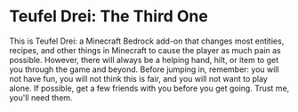 # Teufel Drei: The Third One

This is Teufel Drei: a Minecraft Bedrock add-on that changes most entities, recipes, and other things in Minecraft to cause the player as much pain as possible. However, there will always be a helping hand, hilt, or item to get you through the game and beyond. Before jumping in, remember: you will not have fun, you will not think this is fair, and you will not want to play alone. If possible, get a few friends with you before you get going. Trust me, you'll need them.
